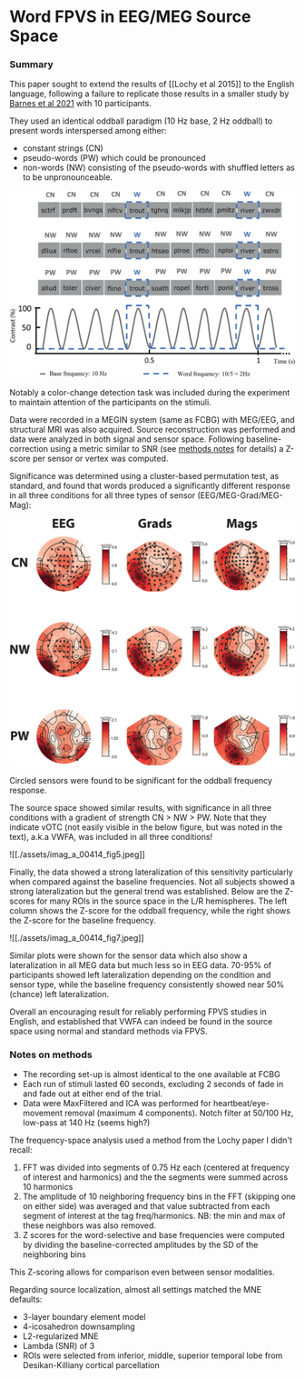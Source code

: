 # Word FPVS in EEG/MEG Source Space

### Summary

This paper sought to extend the results of [[Lochy et al 2015]] to the English language, following a failure to replicate those results in a smaller study by [Barnes et al 2021](https://www.frontiersin.org/journals/neuroscience/articles/10.3389/fnins.2021.602798/full) with 10 participants.

They used an identical oddball paradigm (10 Hz base, 2 Hz oddball) to present words interspersed among either:
- constant strings (CN)
- pseudo-words (PW) which could be pronounced
- non-words (NW) consisting of the pseudo-words with shuffled letters as to be unpronounceable.

![alt text](./assets/Hauk2024schematic.png)

Notably a color-change detection task was included during the experiment to maintain attention of the participants on the stimuli.

Data were recorded in a MEGIN system (same as FCBG) with MEG/EEG, and structural MRI was also acquired. Source reconstruction was performed and data were analyzed in both signal and sensor space. Following baseline-correction using a metric similar to SNR (see [methods notes](#notes-on-methods) for details) a Z-score per sensor or vertex was computed. 

Significance was determined using a cluster-based permutation test, as standard, and found that words produced a significantly different response in all three conditions for all three types of sensor (EEG/MEG-Grad/MEG-Mag):

![alt text](./assets/imag_a_00414_fig4.jpeg)

Circled sensors were found to be significant for the oddball frequency response.

The source space showed similar results, with significance in all three conditions with a gradient of strength CN > NW > PW. Note that they indicate vOTC (not easily visible in the below figure, but was noted in the text), a.k.a VWFA, was included in all three conditions!

![[./assets/imag_a_00414_fig5.jpeg]]


Finally, the data showed a strong lateralization of this sensitivity particularly when compared against the baseline frequencies. Not all subjects showed a strong lateralization but the general trend was established. Below are the Z-scores for many ROIs in the source space in the L/R hemispheres. The left column shows the Z-score for the oddball frequency, while the right shows the Z-score for the baseline frequency.

![[./assets/imag_a_00414_fig7.jpeg]]

Similar plots were shown for the sensor data which also show a lateralization in all MEG data but much less so in EEG data. 70-95% of participants showed left lateralization depending on the condition and sensor type, while the baseline frequency consistently showed near 50% (chance) left lateralization.

Overall an encouraging result for reliably performing FPVS studies in English, and established that VWFA can indeed be found in the source space using normal and standard methods via FPVS.

### Notes on methods

- The recording set-up is almost identical to the one available at FCBG
- Each run of stimuli lasted 60 seconds, excluding 2 seconds of fade in and fade out at either end of the trial.
- Data were MaxFiltered and ICA was performed for heartbeat/eye-movement removal (maximum 4 components). Notch filter at 50/100 Hz, low-pass at 140 Hz (seems high?)

The frequency-space analysis used a method from the Lochy paper I didn't recall:
1. FFT was divided into segments of 0.75 Hz each (centered at frequency of interest and harmonics) and the the segments were summed across 10 harmonics
2. The amplitude of 10 neighboring frequency bins in the FFT (skipping one on either side) was averaged and that value subtracted from each segment of interest at the tag freq/harmonics. NB: the min and max of these neighbors was also removed.
3. Z scores for the word-selective and base frequencies were computed by dividing the baseline-corrected amplitudes by the SD of the neighboring bins

This Z-scoring allows for comparison even between sensor modalities.

Regarding source localization, almost all settings matched the MNE defaults:
- 3-layer boundary element model
- 4-icosahedron downsampling
- L2-regularized MNE
- Lambda (SNR) of 3
- ROIs were selected from inferior, middle, superior temporal lobe from Desikan-Killiany cortical parcellation





